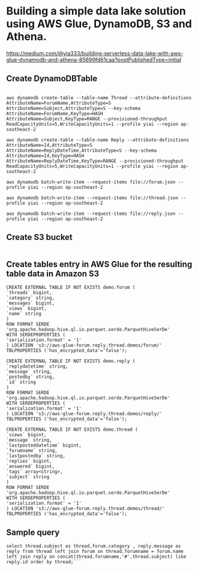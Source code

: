 # Building a simple data lake solution using AWS Glue, DynamoDB, S3 and Athena.

https://medium.com/@yia333/building-serverless-data-lake-with-aws-glue-dynamodb-and-athena-85699fd61caa?postPublishedType=initial

## Create DynamoDBTable

```aws dynamodb create-table --table-name Forum --attribute-definitions AttributeName=Name,AttributeType=S --key-schema AttributeName=Name,KeyType=HASH --provisioned-throughput ReadCapacityUnits=5,WriteCapacityUnits=1 --profile yiai --region ap-southeast-2

aws dynamodb create-table --table-name Thread --attribute-definitions AttributeName=ForumName,AttributeType=S AttributeName=Subject,AttributeType=S --key-schema AttributeName=ForumName,KeyType=HASH AttributeName=Subject,KeyType=RANGE --provisioned-throughput ReadCapacityUnits=5,WriteCapacityUnits=1 --profile yiai --region ap-southeast-2

aws dynamodb create-table --table-name Reply --attribute-definitions AttributeName=Id,AttributeType=S AttributeName=ReplyDateTime,AttributeType=S --key-schema AttributeName=Id,KeyType=HASH AttributeName=ReplyDateTime,KeyType=RANGE --provisioned-throughput ReadCapacityUnits=5,WriteCapacityUnits=1 --profile yiai --region ap-southeast-2

aws dynamodb batch-write-item --request-items file://forum.json --profile yiai --region ap-southeast-2

aws dynamodb batch-write-item --request-items file://thread.json --profile yiai --region ap-southeast-2

aws dynamodb batch-write-item --request-items file://reply.json --profile yiai --region ap-southeast-2
```

## Create S3 bucket

```aws s3api create-bucket --bucket aws-glue-forum.reply.thread.demos --create-bucket-configuration LocationConstraint=ap-southeast-2 --region ap-southeast-2 --profile yiai

```

## Create tables entry in AWS Glue for the resulting table data in Amazon S3

```
CREATE EXTERNAL TABLE IF NOT EXISTS demo.forum (
`threads` bigint,
`category` string,
`messages` bigint,
`views` bigint,
`name` string
)
ROW FORMAT SERDE 'org.apache.hadoop.hive.ql.io.parquet.serde.ParquetHiveSerDe'
WITH SERDEPROPERTIES (
'serialization.format' = '1'
) LOCATION 's3://aws-glue-forum.reply.thread.demos/forum/'
TBLPROPERTIES ('has_encrypted_data'='false');

CREATE EXTERNAL TABLE IF NOT EXISTS demo.reply (
`replydatetime` string,
`message` string,
`postedby` string,
`id` string
)
ROW FORMAT SERDE 'org.apache.hadoop.hive.ql.io.parquet.serde.ParquetHiveSerDe'
WITH SERDEPROPERTIES (
'serialization.format' = '1'
) LOCATION 's3://aws-glue-forum.reply.thread.demos/reply/'
TBLPROPERTIES ('has_encrypted_data'='false');

CREATE EXTERNAL TABLE IF NOT EXISTS demo.thread (
`views` bigint,
`message` string,
`lastposteddatetime` bigint,
`forumname` string,
`lastpostedby` string,
`replies` bigint,
`answered` bigint,
`tags` array<string>,
`subject` string
)
ROW FORMAT SERDE 'org.apache.hadoop.hive.ql.io.parquet.serde.ParquetHiveSerDe'
WITH SERDEPROPERTIES (
'serialization.format' = '1'
) LOCATION 's3://aws-glue-forum.reply.thread.demos/thread/'
TBLPROPERTIES ('has_encrypted_data'='false');
```

## Sample query

````
select thread.subject as thread,forum.category , reply.message as reply from thread left join forum on thread.forumname = forum.name left join reply on concat(thread.forumname,'#',thread.subject) like reply.id order by thread;```
````
